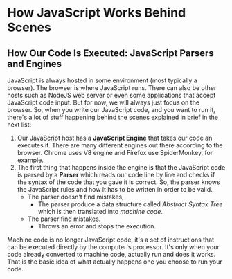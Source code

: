 
How JavaScript Works Behind Scenes
==================================

How Our Code Is Executed: JavaScript Parsers and Engines
--------------------------------------------------------

JavaScript is always hosted in some environment (most typically a browser). The browser is where JavaScript runs. There can also be other hosts such as NodeJS web server or even some applications that accept JavaScript code input. But for now, we will always just focus on the browser. So, when you write our JavaScript code, and you want to run it, there's a lot of stuff happening behind the scenes explained in brief in the next list:

1. Our JavaScript host has a **JavaScript Engine** that takes our code an executes it. There are many different engines out there according to the browser. Chrome uses V8 engine and Firefox use SpiderMonkey, for example.
2. The first thing that happens inside the engine is that the JavaScript code is parsed by a **Parser** which reads our code line by line and checks if the syntax of the code that you gave it is correct. So, the parser knows the JavaScript rules and how it has to be written in order to be valid. 
	- The parser doesn't find mistakes,
		- The parser produce a data structure called *Abstract Syntax Tree* which is then translated into *machine code*.
	- The parser find mistakes.
		- Throws an error and stops the execution.

Machine code is no longer JavaScript code, it's a set of instructions that can be executed directly by the computer's processor. It's only when your code already converted to machine code, actually run and does it works. That is the basic idea of what actually happens one you choose to run your code.